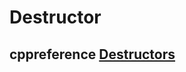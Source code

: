 # Destructor



## cppreference [Destructors](https://en.cppreference.com/w/cpp/language/destructor)